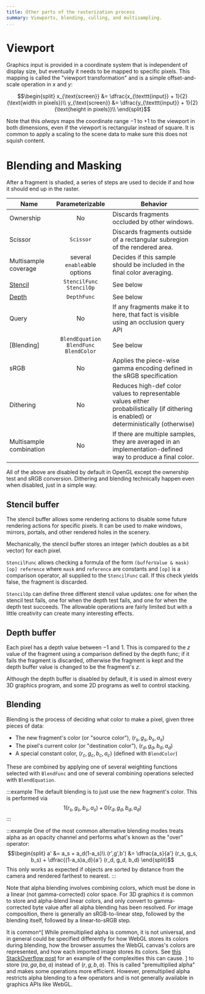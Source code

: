 ```yaml
---
title: Other parts of the rasterization process
summary: Viewports, blending, culling, and multisampling.
...
```


# Viewport

Graphics input is provided in a coordinate system that is independent of display size,
but eventually it needs to be mapped to specific pixels.
This mapping is called the "viewport transformation"
and is a simple offset-and-scale operation in $x$ and $y$:

$$\begin{split}
x_{\text{screen}} &= \dfrac{x_{\texttt{input}} + 1}{2}(\text{width in pixels})\\
y_{\text{screen}} &= \dfrac{y_{\texttt{input}} + 1}{2}(\text{height in pixels})\\
\end{split}$$

Note that this *always* maps the coordinate range $-1$ to $+1$ to the viewport in both dimensions, even if the viewport is rectangular instead of square.
It is common to apply a scaling to the scene data to make sure this does not squish content.

# Blending and Masking

After a fragment is shaded, a series of steps are used to decide if and how it should end up in the raster.

| Name | Parameterizable | Behavior |
|-----|:----:|----------------------|
| Ownership | No | Discards fragments occluded by other windows. |
| Scissor | `Scissor` | Discards fragments outside of a rectangular subregion of the rendered area. |
| Multisample coverage | several `enable`able options | Decides if this sample should be included in the final color averaging. |
| [Stencil](#stencil-buffer) | `StencilFunc`<br/>`StencilOp` | See below |
| [Depth](#depth-buffer) | `DepthFunc` | See below |
| Query | No | If any fragments make it to here, that fact is visible using an occlusion query API |
| [Blending] | `BlendEquation`<br/>`BlendFunc`<br/>`BlendColor` | See below |
| sRGB | No | Applies the piece-wise gamma encoding defined in the sRGB specification |
| Dithering | No | Reduces high-def color values to representable values either probabilistically (if dithering is enabled) or deterministically (otherwise) |
| Multisample combination | No | If there are multiple samples, they are averaged in an implementation-defined way to produce a final color. |

All of the above are disabled by default in OpenGL except the ownership test and sRGB conversion.
Dithering and blending technically happen even when disabled, just in a simple way.

## Stencil buffer

The stencil buffer allows some rendering actions to disable some future rendering actions for specific pixels. It can be used to make windows, mirrors, portals, and other rendered holes in the scenery.

Mechanically, the stencil buffer stores an integer (which doubles as a bit vector) for each pixel.

`StencilFunc` allows checking a formula of the form `(bufferValue & mask) [op] reference`
where `mask` and `reference` are constants and `[op]` is a comparison operator, all supplied to the `StencilFunc` call.
If this check yields false, the fragment is discarded.

`StencilOp` can define three different stencil value updates:
one for when the stencil test fails, one for when the depth test fails, and one for when the depth test succeeds.
The allowable operations are fairly limited but with a little creativity can create many interesting effects.

## Depth buffer

Each pixel has a depth value between $-1$ and $1$. This is compared to the $z$ value of the fragment using a comparison defined by the depth func; if it fails the fragment is discarded, otherwise the fragment is kept and the depth buffer value is changed to be the fragment's $z$.

Although the depth buffer is disabled by default, it is used in almost every 3D graphics program, and some 2D programs as well to control stacking.

## Blending

Blending is the process of deciding what color to make a pixel,
given three pieces of data:

- The new fragment's color (or "source color"), $(r_s, g_s, b_s, a_s)$
- The pixel's current color (or "destination color"), $(r_d, g_d, b_d, a_d)$
- A special constant color, $(r_c, g_c, b_c, a_c)$ (defined with `BlendColor`)

These are combined by applying one of several weighting functions selected with `BlendFunc` and one of several combining operations selected with `BlendEquation`.

:::example
The default blending is to just use the new fragment's color.
This is performed via $$1 (r_s, g_s, b_s, a_s) + 0 (r_d, g_d, b_d, a_d)$$
:::

:::example
One of the most common alternative blending modes treats alpha as an opacity channel
and performs what's known as the "over" operator:
$$\begin{split}
a' &= a_s + a_d(1-a_s)\\
(r',g',b') &= \dfrac{a_s}{a'} (r_s, g_s, b_s) + \dfrac{(1-a_s)a_d}{a'} (r_d, g_d, b_d)
\end{split}$$
This only works as expected if objects are sorted by distance from the camera and rendered farthest to nearest.
:::

Note that alpha blending involves combining colors, which must be done in a linear (not gamma-corrected) color space.
For 3D graphics it is common to store and alpha-blend linear colors, and only convert to gamma-corrected byte value after all alpha blending has been resolved.
For image composition, there is generally an sRGB-to-linear step, followed by the blending itself, followed by a linear-to-sRGB step.

It is common^[
    While premultiplied alpha is common, it is not universal,
    and in general could be specified differently
    for how WebGL stores its colors during blending,
    how the browser assumes the WebGL canvas's colors are represented,
    and how each imported image stores its colors.
    See [this StackOverflow post](https://stackoverflow.com/questions/39341564/webgl-how-to-correctly-blend-alpha-channel-png#answer-39354174) for an example of the complexities this can cause.
] to store $(ra, ga, ba, a)$ instead of $(r,g,b,a)$.
This is called "premultiplied alpha" and makes some operations more efficient.
However, premultiplied alpha restricts alpha blending to a few operators and is not generally available in graphics APIs like WebGL.
